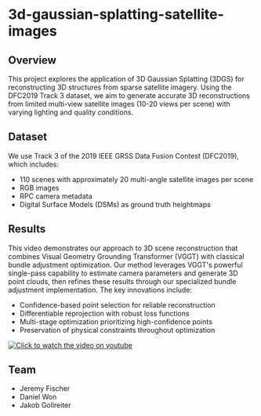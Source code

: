 # 3d-gaussian-splatting-satellite-images
## Overview 
This project explores the application of 3D Gaussian Splatting (3DGS) for reconstructing 3D structures from sparse satellite imagery. Using the DFC2019 Track 3 dataset, we aim to generate accurate 3D reconstructions from limited multi-view satellite images (10-20 views per scene) with varying lighting and quality conditions.
## Dataset 
We use Track 3 of the 2019 IEEE GRSS Data Fusion Contest (DFC2019), which includes:
- 110 scenes with approximately 20 multi-angle satellite images per scene
- RGB images
- RPC camera metadata
- Digital Surface Models (DSMs) as ground truth heightmaps

## Results

This video demonstrates our  approach to 3D scene reconstruction that combines Visual Geometry Grounding Transformer (VGGT) with classical bundle adjustment optimization. 
Our method leverages VGGT's powerful single-pass capability to estimate camera parameters and generate 3D point clouds, then refines these results through our specialized bundle adjustment implementation. The key innovations include:
  - Confidence-based point selection for reliable reconstruction
  - Differentiable reprojection with robust loss functions
  - Multi-stage optimization prioritizing high-confidence points
  - Preservation of physical constraints throughout optimization

[![Click to watch the video on youtube](https://img.youtube.com/vi/9ljRhNIM--o/0.jpg)](https://www.youtube.com/watch?v=9ljRhNIM--o)


## Team 
- Jeremy Fischer
- Daniel Won
- Jakob Gollreiter
